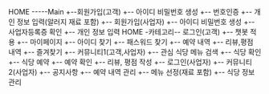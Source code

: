  HOME -----Main
                  +--회원가입(고객)
                      +-- 아이디 비밀번호 생성
                      +-- 번호인증
                      +-- 개인 정보 입력(알러지 재료 포함)
                  +-- 회원가입(사업자)
                      +-- 아이디 비밀번호 생성
                      +-- 사업자등록증 확인
                      +-- 개인 정보 입력
 HOME -카테고리-- 로그인(고객)
                         +-- 챗봇 적용
                          +-- 마이페이지
                               +-- 아이디 찾기
                               +-- 패스워드 찾기
                               +-- 예약 내역
                               +-- 리뷰,평점 내역
                               +-- 즐겨찾기
                        +-- 커뮤니티1(고객,사업자)
                             +-- 관심 식당 메뉴 검색
                             +-- 식당 확인
                             +-- 식당 예약
                      	    +-- 예약 확인
                             +-- 리뷰, 평점 작성
                        +-- 로그인(사업자)
                             +-- 커뮤니티2(사업자)
                                  +-- 공지사항
                                  +-- 예약 내역 관리
                                  +-- 메뉴 선정(재료 포함)
                                  +-- 식당 정보 관리                     




 